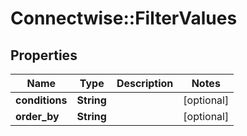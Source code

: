 # Connectwise::FilterValues

## Properties
Name | Type | Description | Notes
------------ | ------------- | ------------- | -------------
**conditions** | **String** |  | [optional] 
**order_by** | **String** |  | [optional] 


